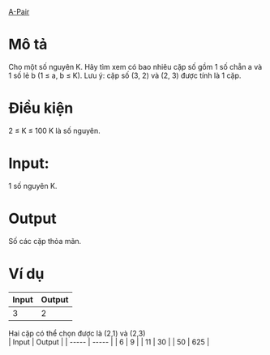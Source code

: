 [A-Pair](https://atcoder.jp/contests/ABC108/tasks/abc108_a)

# Mô tả
Cho một số nguyên K. Hãy tìm xem có bao nhiêu cặp số gồm 1 số chẵn a và 1 số lẻ b (1 ≤ a, b ≤ K).
Lưu ý: cặp số (3, 2) và (2, 3) được tính là 1 cặp.

# Điều kiện 
2 ≤ K ≤ 100
K là số nguyên.

# Input:
1 số nguyên K.

# Output
Số các cặp thỏa mãn.

# Ví dụ
| Input | Output |
| ----- | -----  |
| 3     | 2      |

Hai cặp có thể chọn được là (2,1) và (2,3)
<br>
| Input | Output |
| ----- | ----- |
| 6     | 9     |
| 11    | 30    |
| 50    | 625   |
